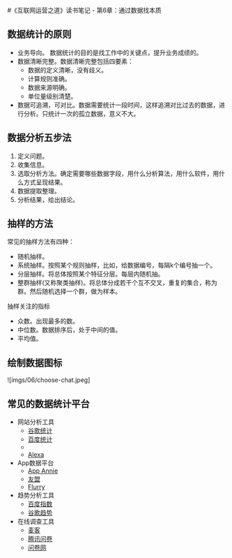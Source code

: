 #《互联网运营之道》读书笔记 - 第6章：通过数据找本质
## 数据统计的原则
* 业务导向。 数据统计的目的是找工作中的关键点，提升业务成绩的。
* 数据清晰完整。数据清晰完整包括四要素：
  * 数据的定义清晰，没有歧义。
  * 计算规则准确。
  * 数据来源明确。
  * 单位量级别清楚。
* 数据可追溯，可对比。数据需要统计一段时间，这样追溯对比过去的数据，进行分析。只统计一次的孤立数据，意义不大。

## 数据分析五步法
1. 定义问题。
1. 收集信息。
1. 选取分析方法。确定需要哪些数据字段，用什么分析算法，用什么软件，用什么方式呈现结果。
1. 数据提取整理。
1. 分析结果，给出结论。

## 抽样的方法
常见的抽样方法有四种：
* 随机抽样。
* 系统抽样。按照某个规则抽样，比如，给数据编号，每隔k个编号抽一个。
* 分层抽样。将总体按照某个特征分层。每层内随机抽。
* 整群抽样(又称聚类抽样)。将总体分成若干个互不交叉，重复的集合，称为群。然后随机选择一个群，做为样本。

抽样关注的指标
* 众数。出现最多的数。
* 中位数。数据排序后，处于中间的值。
* 平均值。

## 绘制数据图标
![imgs/06/choose-chat.jpeg]

## 常见的数据统计平台
* 网站分析工具
  * [谷歌统计](http://www.google.cn/intl/zh-CN_ALL/analytics/index.html)
  * [百度统计](http://tongji.baidu.com/)
  * [CNZZ]:(http://www.cnzz.com/)
  * [Alexa](www.alexa.com/)
* App数据平台
  * [App Annie](https://www.appannie.com/cn/)
  * [友盟](http://www.umeng.com/)
  * [Flurry](http://www.flurry.com/)
* 趋势分析工具
  * [百度指数](http://index.baidu.com/)
  * [谷歌趋势](www.google.cn/trends/)
* 在线调查工具
  * [麦客](http://www.mikecrm.com/)
  * [腾讯问卷](http://wj.qq.com/)
  * [问卷网](http://www.wenjuan.com/)

